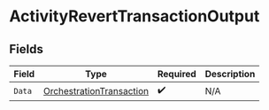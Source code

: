 # ActivityRevertTransactionOutput


## Fields

| Field                                                                       | Type                                                                        | Required                                                                    | Description                                                                 |
| --------------------------------------------------------------------------- | --------------------------------------------------------------------------- | --------------------------------------------------------------------------- | --------------------------------------------------------------------------- |
| `Data`                                                                      | [OrchestrationTransaction](../../models/shared/orchestrationtransaction.md) | :heavy_check_mark:                                                          | N/A                                                                         |